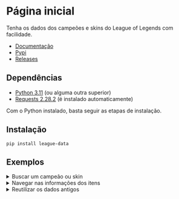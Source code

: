 # Página inicial

Tenha os dados dos campeões e skins do League of Legends com facilidade.

- [Documentação](https://league-data.readthedocs.io/en/latest/)
- [Pypi](https://pypi.org/project/league-data/)
- [Releases](https://github.com/controlado/league-data/releases/)

## Dependências

- [Python 3.11](https://www.python.org/downloads/release/python-3112/) (ou alguma outra superior)
- [Requests 2.28.2](https://requests.readthedocs.io/en/latest/) (é instalado automaticamente)

Com o Python instalado, basta seguir as etapas de instalação.

## Instalação

```
pip install league-data
```

## Exemplos

<details>
    <summary> Buscar um campeão ou skin </summary>

    ```python linenums="1"
    from league_data import League

    league = League()
    champion = league["zeri"]  # -> <league_data.models.Champion object at ...>
    skin = league["ocean song zeri"]  # -> <league_data.models.Skin object at ...>
    skin.data  # todo objeto possui o seu dicionário de informações também
    ```

</details>

<details>
    <summary> Navegar nas informações dos itens </summary>

    ```python linenums="1" title="Existe duas sintaxes no projeto, utilizando objetos e dicionários."
    from league_data import League

    league = League()
    champion = league["zeri"]  # -> <league_data.models.Champion object at ...>
    skins_object = champion.skins  # -> [<league_data.models.Skin object>, ...]
    skins_dict = champion["skins"]  # -> {"nightblade irelia": {"id": ...}, ...}
    ```

</details>

<details>
    <summary> Reutilizar os dados antigos </summary>

    ```python linenums="1" title="Ao instanciar a classe League, é gerado os dados se não o receber no parâmetro."
    from league_data import League

    data = League.get_data()  # vai apenas resgatar os dados
    league = League(data=data)  # instanciando e reutilizando os dados
    champion = league["zeri"]  # -> <league_data.models.Champion object at ...>
    ```

</details>
